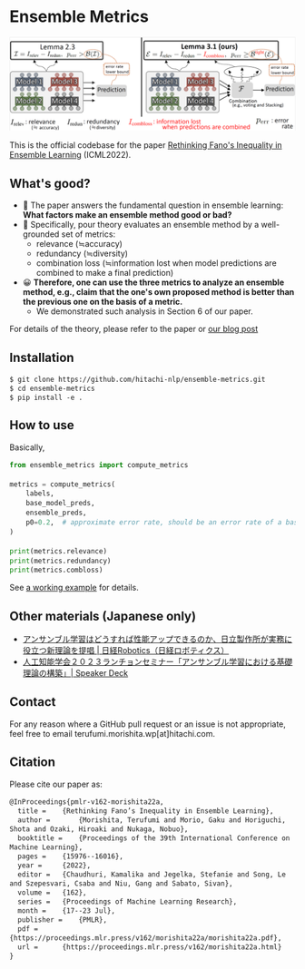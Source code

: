 # Ensemble Metrics
![our_framework_detailed](./images/our_framework_detailed.png)

This is the official codebase for the paper [Rethinking Fano's Inequality in Ensemble Learning](https://arxiv.org/abs/2205.12683) (ICML2022).

## What's good?
* 👊 The paper answers the fundamental question in ensemble learning: **What factors make an ensemble method good or bad?**
* 👊 Specifically, pour theory evaluates an ensemble method by a well-grounded set of metrics:
    * relevance  (≒accuracy)
    * redundancy (≒diversity)
    * combination loss (≒information lost when model predictions are combined to make a final prediction)
* 😀 **Therefore, one can use the three metrics to analyze an ensemble method, e.g., claim that the one's own proposed method is better than the previous one on the basis of a metric.**
    - We demonstrated such analysis in Section 6 of our paper.

For details of the theory, please refer to the paper or [our blog post](https://www.hitachi.com/rd/sc/aiblog/202209_theoretical-framework-of-el/index.html)

## Installation
```console
$ git clone https://github.com/hitachi-nlp/ensemble-metrics.git
$ cd ensemble-metrics
$ pip install -e .
```

## How to use
Basically,
```python
from ensemble_metrics import compute_metrics

metrics = compute_metrics(
    labels,
    base_model_preds,
    ensemble_preds,
    p0=0.2,  # approximate error rate, should be an error rate of a base model.
)

print(metrics.relevance)
print(metrics.redundancy)
print(metrics.combloss)
```

See [a working example](./test/test_toy_example.py) for details.

## Other materials (Japanese only)
* [アンサンブル学習はどうすれば性能アップできるのか、日立製作所が実務に役立つ新理論を提唱 | 日経Robotics（日経ロボティクス）](https://xtech.nikkei.com/atcl/nxt/mag/rob/18/012600001/00114/)
* [人工知能学会２０２３ランチョンセミナー「アンサンブル学習における基礎理論の構築」| Speaker Deck](https://speakerdeck.com/morishtr/ren-gong-zhi-neng-xue-hui-2023rantiyonsemina-ansanburuxue-xi-niokeruji-chu-li-lun-nogou-zhu)

## Contact
For any reason where a GitHub pull request or an issue is not appropriate, feel free to email terufumi.morishita.wp[at]hitachi.com.

## Citation
Please cite our paper as:
```
@InProceedings{pmlr-v162-morishita22a,
  title = 	 {Rethinking Fano’s Inequality in Ensemble Learning},
  author =       {Morishita, Terufumi and Morio, Gaku and Horiguchi, Shota and Ozaki, Hiroaki and Nukaga, Nobuo},
  booktitle = 	 {Proceedings of the 39th International Conference on Machine Learning},
  pages = 	 {15976--16016},
  year = 	 {2022},
  editor = 	 {Chaudhuri, Kamalika and Jegelka, Stefanie and Song, Le and Szepesvari, Csaba and Niu, Gang and Sabato, Sivan},
  volume = 	 {162},
  series = 	 {Proceedings of Machine Learning Research},
  month = 	 {17--23 Jul},
  publisher =    {PMLR},
  pdf = 	 {https://proceedings.mlr.press/v162/morishita22a/morishita22a.pdf},
  url = 	 {https://proceedings.mlr.press/v162/morishita22a.html}
}
```

